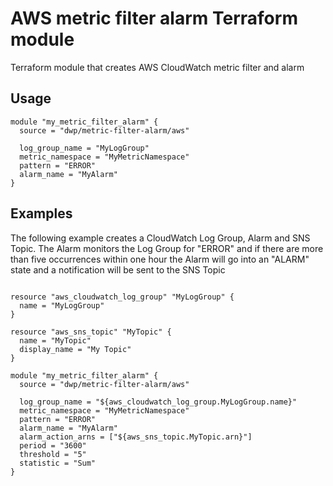 # AWS metric filter alarm Terraform module
Terraform module that creates AWS CloudWatch metric filter and alarm

## Usage
```hcl
module "my_metric_filter_alarm" {
  source = "dwp/metric-filter-alarm/aws"
  
  log_group_name = "MyLogGroup"
  metric_namespace = "MyMetricNamespace"
  pattern = "ERROR"
  alarm_name = "MyAlarm"
}
```
## Examples
The following example creates a CloudWatch Log Group, Alarm and SNS Topic. The Alarm monitors the Log Group for "ERROR" and if there are more than five occurrences within one hour the Alarm will go into an "ALARM" state and a notification will be sent to the SNS Topic
```hcl

resource "aws_cloudwatch_log_group" "MyLogGroup" {
  name = "MyLogGroup"
}

resource "aws_sns_topic" "MyTopic" {
  name = "MyTopic"
  display_name = "My Topic"
}

module "my_metric_filter_alarm" {
  source = "dwp/metric-filter-alarm/aws"
  
  log_group_name = "${aws_cloudwatch_log_group.MyLogGroup.name}"
  metric_namespace = "MyMetricNamespace"
  pattern = "ERROR"
  alarm_name = "MyAlarm"
  alarm_action_arns = ["${aws_sns_topic.MyTopic.arn}"]
  period = "3600"
  threshold = "5"
  statistic = "Sum"
}
```